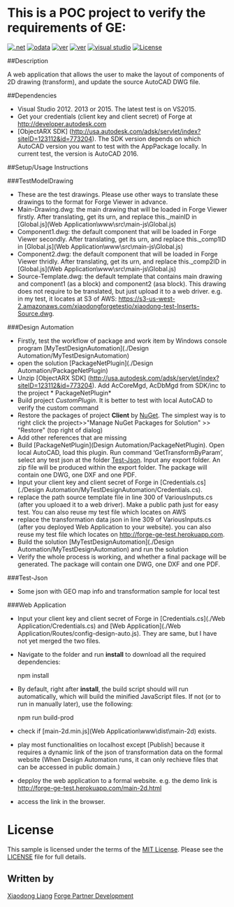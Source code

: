 This is a POC project to verify the requirements of GE: 
=============================

[![.net](https://img.shields.io/badge/.net-4.5-green.svg)](http://www.microsoft.com/en-us/download/details.aspx?id=30653)
[![odata](https://img.shields.io/badge/odata-4.0-yellow.svg)](http://www.odata.org/documentation/)
[![ver](https://img.shields.io/badge/Design%20Automation%20API-2.0-blue.svg)](https://developer.autodesk.com/en/docs/design-automation/v2)
[![ver]( https://img.shields.io/badge/Forge%20Viewer-2.10-yellowgreen.svg)](https://developer.autodesk.com/en/docs/viewer/v2)
[![visual studio](https://img.shields.io/badge/Visual%20Studio-2015-orange.svg)](https://www.visualstudio.com/)
[![License](http://img.shields.io/:license-mit-red.svg)](http://opensource.org/licenses/MIT)

##Description

A web application that allows the user to make the layout of components of 2D drawing (transform), and update the source AutoCAD DWG file.  

##Dependencies
* Visual Studio 2012. 2013 or 2015. The latest test is on VS2015.
* Get your credentials (client key and client secret) of Forge at http://developer.autodesk.com 
* [ObjectARX SDK] (http://usa.autodesk.com/adsk/servlet/index?siteID=123112&id=773204). The SDK version depends on which AutoCAD version you want to test with the AppPackage locally. In current test, the version is AutoCAD 2016.

##Setup/Usage Instructions

###TestModelDrawing
* These are the test drawings. Please use other ways to translate these drawings to the format for Forge Viewer in advance.
* Main-Drawing.dwg: the main drawing that will be loaded in Forge Viewer firstly. After translating, get its urn, and replace this._mainID in [Global.js](Web Application\www\src\main-js\Global.js)
* Component1.dwg: the default component that will be loaded in Forge Viewer secondly. After translating, get its urn, and replace this._comp1ID in [Global.js](Web Application\www\src\main-js\Global.js)
* Component2.dwg: the default component that will be loaded in Forge Viewer thridly. After translating, get its urn, and replace this._comp2ID in [Global.js](Web Application\www\src\main-js\Global.js)
* Source-Template.dwg: the default template that contains main drawing and component1 (as a block) and component2 (asa block). This drawing does not require to be translated, but just upload it to a web driver. e.g. in my test, it locates at S3 of AWS: https://s3-us-west-2.amazonaws.com/xiaodongforgetestio/xiaodong-test-Inserts-Source.dwg. 

###Design Automation 
 * Firstly, test the workflow of package and work item by Windows console program [MyTestDesignAutomation](./Design Automation/MyTestDesignAutomation)
  * open the solution [PackageNetPlugin](./Design Automation/PackageNetPlugin)
  * Unzip [ObjectARX SDK] (http://usa.autodesk.com/adsk/servlet/index?siteID=123112&id=773204). Add AcCoreMgd, AcDbMgd from SDK/inc to the project * PackageNetPlugin*
  * Build project *CustomPlugin*. It is better to test with local AutoCAD to verify the custom command
  * Restore the packages of project **Client** by [NuGet](https://www.nuget.org/). The simplest way is to right click the project>>"Manage NuGet Packages for Solution" >> "Restore" (top right of dialog)
  * Add other references that are missing
  * Build [PackageNetPlugin](Design Automation/PackageNetPlugin). Open local AutoCAD, load this plugin. Run command ‘GetTransformByParam’, select any test json at the folder [Test-Json](./Test-Json). Input any export folder. An zip file will be produced within the export folder. The package will contain one DWG, one DXF and one PDF. 
  * Input your client key and client secret of Forge in [Credentials.cs](./Design Automation/MyTestDesignAutomation/Credentials.cs).
  * replace the path source template file in line 300 of VariousInputs.cs (after you uploaed it to a web driver). Make a public path just for easy test. You can also reuse my test file which locates on AWS
  * replace the transformation data json in line 309 of VariousInputs.cs (after you deployed Web Application to your website). you can also reuse my test file which locates on http://forge-ge-test.herokuapp.com.
  * Build the solution [MyTestDesignAutomation](./Design Automation/MyTestDesignAutomation) and run the solution
  * Verify the whole process is working, and whether a final package will be generated. The package will contain one DWG, one DXF and one PDF.  



###Test-Json
* Some json with GEO map info and transformation sample for local test

###Web Application
*  Input your client key and client secret of Forge in [Credentials.cs](./Web Application/Credentials.cs) and [Web Application](./Web Application/Routes/config-design-auto.js). They are same, but I have not yet merged the two files.
* Navigate to the folder and run **install** to download all the required dependencies:

    npm install
    
* By default, right after **install**, the build script should will run automatically, which will build the minified JavaScript files. If not (or to run in manually later), use the following:

    npm run build-prod
* check if [main-2d.min.js](Web Application\www\dist\main-2d) exists. 
* play most functionalities on localhost except [Publish] because it requires a dynamic link of the json of transformation data on the formal website (When Design Automation runs, it can only rechieve files that can be accessed in public domain.)
* depploy the web application to a formal website. e.g. the demo link is http://forge-ge-test.herokuapp.com/main-2d.html
* access the link in the browser.
  
# License

This sample is licensed under the terms of the [MIT License](http://opensource.org/licenses/MIT).
Please see the [LICENSE](LICENSE) file for full details.


## Written by

[Xiaodong Liang](https://github.com/xiaodongliang/) [Forge Partner Development](http://forge.autodesk.com)


